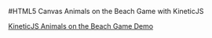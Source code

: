 
#HTML5 Canvas Animals on the Beach Game with KineticJS

<a class="jsbin-embed" href="http://jsbin.com/lunotix/1/embed?js,output">KineticJS Animals on the Beach Game Demo</a><script src="http://static.jsbin.com/js/embed.js"></script>